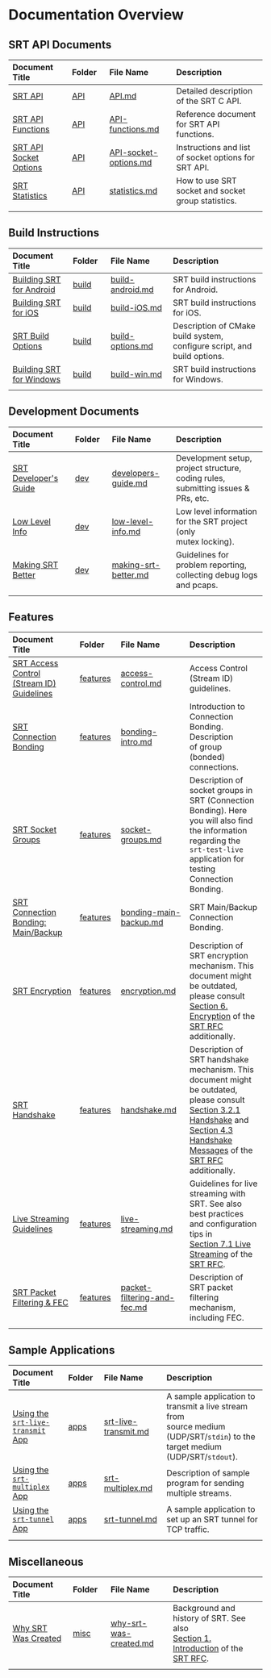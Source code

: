 # Documentation Overview

<!-- - [SRT API Documents](#srt-api-documents)
  - [Build Instructions](#build-instructions)
  - [Development Documents](#development-documents)
  - [Features](#features)
  - [Sample Applications](#sample-applications)
  - [Miscellaneous](#miscellaneous) -->

## SRT API Documents

| Document Title                                      |            Folder             | File Name                                          | Description                                          |
| :-------------------------------------------------- | :---------------------------- | :------------------------------------------------- | :--------------------------------------------------- |
| [SRT API](API/API.md)                               |          [API](API/)          | [API.md](API/API.md)                               | Detailed description of the SRT C API.               |
| [SRT API Functions](API/API-functions.md)           |          [API](API/)          | [API-functions.md](API/API-functions.md)           | Reference document for SRT API functions.            |
| [SRT API Socket Options](API/API-socket-options.md) |          [API](API/)          | [API-socket-options.md](API/API-socket-options.md) | Instructions and list of socket options for SRT API. |
| [SRT Statistics](API/statistics.md)                 |          [API](API/)          | [statistics.md](API/statistics.md)                 | How to use SRT socket and socket group statistics.   |
| <img width=200px height=1px/>                       | <img width=100px height=1px/> | <img width=200px height=1px/>                      | <img width=500px height=1px/>                        |

## Build Instructions

| Document Title                                     |            Folder             | File Name                                  | Description                                                  |
| :------------------------------------------------- | :---------------------------- | :----------------------------------------- | :----------------------------------------------------------- |
| [Building SRT for Android](build/build-android.md) |        [build](build/)        | [build-android.md](build/build-android.md) | SRT build instructions for Android.                          |
| [Building SRT for iOS](build/build-iOS.md)         |        [build](build/)        | [build-iOS.md](build/build-iOS.md)         | SRT build instructions for iOS.                              |
| [SRT Build Options](build/build-options.md)        |        [build](build/)        | [build-options.md](build/build-options.md) | Description of CMake build system, configure script, and<br />build options. |
| [Building SRT for Windows](build/build-win.md)     |        [build](build/)        | [build-win.md](build/build-win.md)         | SRT build instructions for Windows.                          |
| <img width=200px height=1px/>                      | <img width=100px height=1px/> | <img width=200px height=1px/>              | <img width=500px height=1px/>                                |

## Development Documents

| Document Title                                   |            Folder             | File Name                                        | Description                                                  |
| :----------------------------------------------- | :---------------------------- | :----------------------------------------------- | :----------------------------------------------------------- |
| [SRT Developer's Guide](dev/developers-guide.md) |          [dev](dev/)          | [developers-guide.md](dev/developers-guide.md)   | Development setup, project structure, coding rules,<br />submitting issues & PRs, etc. |
| [Low Level Info](dev/low-level-info.md)          |          [dev](dev/)          | [low-level-info.md](dev/low-level-info.md)       | Low level information for the SRT project (only<br />mutex locking). |
| [Making SRT Better](dev/making-srt-better.md)    |          [dev](dev/)          | [making-srt-better.md](dev/making-srt-better.md) | Guidelines for problem reporting, collecting debug logs<br />and pcaps. |
| <img width=200px height=1px/>                    | <img width=100px height=1px/> | <img width=200px height=1px/>                    | <img width=500px height=1px/>                                |

## Features

| Document Title                                               |            Folder             | File Name                                                    | Description                                                  |
| :----------------------------------------------------------- | :---------------------------- | :----------------------------------------------------------- | :----------------------------------------------------------- |
| [SRT Access Control<br /> (Stream ID) Guidelines](features/access-control.md) |     [features](features/)     | [access-control.md](features/access-control.md)              | Access Control (Stream ID) guidelines.                       |
| [SRT Connection Bonding](features/bonding-intro.md)          |     [features](features/)     | [bonding-intro.md](features/bonding-intro.md)                | Introduction to Connection Bonding. Description<br />of group (bonded) connections. |
| [SRT Socket Groups](features/socket-groups.md)               |     [features](features/)     | [socket-groups.md](features/socket-groups.md)                | Description of socket groups in SRT (Connection<br />Bonding). Here you will also find the information<br />regarding the `srt-test-live` application for testing<br />Connection Bonding. |
| [SRT Connection Bonding: Main/Backup][main-backup]           |     [features](features/)     | [bonding-main-backup.md][main-backup]                        | SRT Main/Backup Connection Bonding.                          |
| [SRT Encryption](features/encryption.md)                     |     [features](features/)     | [encryption.md](features/encryption.md)                      | Description of SRT encryption mechanism. This<br />document might be outdated, please consult<br />[Section 6. Encryption][srt-rfc-sec-6] of the [SRT RFC][srt-rfc] additionally. |
| [SRT Handshake](features/handshake.md)                       |     [features](features/)     | [handshake.md](features/handshake.md)                        | Description of SRT handshake mechanism. This<br />document might be outdated, please consult<br />[Section 3.2.1 Handshake][srt-rfc-sec-3-2-1] and<br />[Section 4.3 Handshake Messages](https://datatracker.ietf.org/doc/html/draft-sharabayko-srt-00#section-4.3) of the<br />[SRT RFC][srt-rfc] additionally. |
| [Live Streaming <br /> Guidelines](features/live-streaming.md) |     [features](features/)     | [live-streaming.md](features/live-streaming.md)              | Guidelines for live streaming with SRT. See also<br />best practices and configuration tips in<br />[Section 7.1 Live Streaming](https://datatracker.ietf.org/doc/html/draft-sharabayko-srt-00#section-7.1) of the [SRT RFC][srt-rfc]. |
| [SRT Packet](features/packet-filtering-and-fec.md)<br />[Filtering & FEC](features/packet-filtering-and-fec.md) |     [features](features/)     | [packet-filtering-and-fec.md](features/packet-filtering-and-fec.md) | Description of SRT packet filtering mechanism,<br />including FEC. |
| <img width=200px height=1px/>                                | <img width=100px height=1px/> | <img width=200px height=1px/>                                | <img width=500px height=1px/>                                |

## Sample Applications

| Document Title                                               |            Folder             | File Name                                         | Description                                                  |
| :----------------------------------------------------------- | :---------------------------- | :------------------------------------------------ | :----------------------------------------------------------- |
| [Using the](apps/srt-live-transmit.md)<br />[`srt-live-transmit` App](apps/srt-live-transmit.md) |         [apps](apps/)         | [srt-live-transmit.md](apps/srt-live-transmit.md) | A sample application to transmit a live stream from<br />source medium (UDP/SRT/`stdin`) to the target medium<br />(UDP/SRT/`stdout`). |
| [Using the](apps/srt-multiplex.md)<br />[`srt-multiplex` App](apps/srt-multiplex.md) |         [apps](apps/)         | [srt-multiplex.md](apps/srt-multiplex.md)         | Description of sample program for sending multiple streams.  |
| [Using the](apps/srt-tunnel.md)<br />[`srt-tunnel` App](apps/srt-tunnel.md) |         [apps](apps/)         | [srt-tunnel.md](apps/srt-tunnel.md)               | A sample application to set up an SRT tunnel for TCP traffic. |
| <img width=200px height=1px/>                                | <img width=100px height=1px/> | <img width=200px height=1px/>                     | <img width=500px height=1px/>                                |

## Miscellaneous

| Document Title                                     |            Folder             | File Name                                             | Description                                                  |
| :------------------------------------------------- | :---------------------------- | :---------------------------------------------------- | :----------------------------------------------------------- |
| [Why SRT Was Created](misc/why-srt-was-created.md) |         [misc](misc/)         | [why-srt-was-created.md](misc/why-srt-was-created.md) | Background and history of SRT. See also<br />[Section 1. Introduction][srt-rfc-sec-1] of the [SRT RFC][srt-rfc]. |
| <img width=200px height=1px/>                      | <img width=100px height=1px/> | <img width=200px height=1px/>                         | <img width=500px height=1px/>                                |


[srt-rfc]: https://datatracker.ietf.org/doc/html/draft-sharabayko-srt-00
[srt-rfc-sec-1]: https://datatracker.ietf.org/doc/html/draft-sharabayko-srt-00#section-1
[srt-rfc-sec-3-2-1]: https://datatracker.ietf.org/doc/html/draft-sharabayko-srt-00#section-3.2.1
[srt-rfc-sec-6]: https://datatracker.ietf.org/doc/html/draft-sharabayko-srt-00#section-6

[main-backup]: features/bonding-main-backup.md
